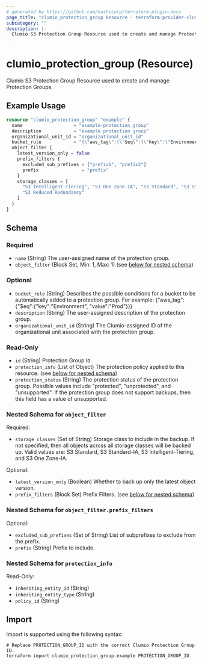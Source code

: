 ```yaml
---
# generated by https://github.com/hashicorp/terraform-plugin-docs
page_title: "clumio_protection_group Resource - terraform-provider-clumio"
subcategory: ""
description: |-
  Clumio S3 Protection Group Resource used to create and manage Protection Groups.
---
```


# clumio_protection_group (Resource)

Clumio S3 Protection Group Resource used to create and manage Protection Groups.

## Example Usage

```terraform
resource "clumio_protection_group" "example" {
  name                   = "example-protection_group"
  description            = "example protection group"
  organizational_unit_id = "organizational_unit_id"
  bucket_rule            = "{\"aws_tag\":{\"$eq\":{\"key\":\"Environment\", \"value\":\"Prod\"}}}"
  object_filter {
    latest_version_only = false
    prefix_filters {
      excluded_sub_prefixes = ["prefix1", "prefix2"]
      prefix                = "prefix"
    }
    storage_classes = [
      "S3 Intelligent-Tiering", "S3 One Zone-IA", "S3 Standard", "S3 Standard-IA",
      "S3 Reduced Redundancy"
    ]
  }
}
```

<!-- schema generated by tfplugindocs -->
## Schema

### Required

- `name` (String) The user-assigned name of the protection group.
- `object_filter` (Block Set, Min: 1, Max: 1) (see [below for nested schema](#nestedblock--object_filter))

### Optional

- `bucket_rule` (String) Describes the possible conditions for a bucket to be automatically added to a protection group. For example: {"aws_tag":{"$eq":{"key":"Environment", "value":"Prod"}}}
- `description` (String) The user-assigned description of the protection group.
- `organizational_unit_id` (String) The Clumio-assigned ID of the organizational unit associated with the protection group.

### Read-Only

- `id` (String) Protection Group Id.
- `protection_info` (List of Object) The protection policy applied to this resource. (see [below for nested schema](#nestedatt--protection_info))
- `protection_status` (String) The protection status of the protection group. Possible values include "protected", "unprotected", and "unsupported". If the protection group does not support backups, then this field has a value of unsupported.

<a id="nestedblock--object_filter"></a>
### Nested Schema for `object_filter`

Required:

- `storage_classes` (Set of String) Storage class to include in the backup. If not specified, then all objects across all storage classes will be backed up. Valid values are: S3 Standard, S3 Standard-IA, S3 Intelligent-Tiering, and S3 One Zone-IA.

Optional:

- `latest_version_only` (Boolean) Whether to back up only the latest object version.
- `prefix_filters` (Block Set) Prefix Filters. (see [below for nested schema](#nestedblock--object_filter--prefix_filters))

<a id="nestedblock--object_filter--prefix_filters"></a>
### Nested Schema for `object_filter.prefix_filters`

Optional:

- `excluded_sub_prefixes` (Set of String) List of subprefixes to exclude from the prefix.
- `prefix` (String) Prefix to include.



<a id="nestedatt--protection_info"></a>
### Nested Schema for `protection_info`

Read-Only:

- `inheriting_entity_id` (String)
- `inheriting_entity_type` (String)
- `policy_id` (String)

## Import

Import is supported using the following syntax:

```shell
# Replace PROTECTION_GROUP_ID with the correct Clumio Protection Group ID.
terraform import clumio_protection_group.example PROTECTION_GROUP_ID
```
